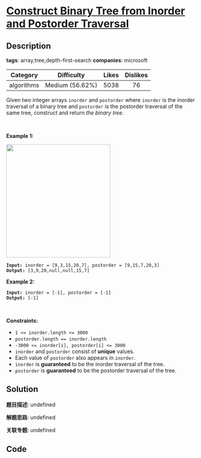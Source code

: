 # [Construct Binary Tree from Inorder and Postorder Traversal](https://leetcode.com/problems/construct-binary-tree-from-inorder-and-postorder-traversal/description/)

## Description

**tags**: array,tree,depth-first-search
**companies**: microsoft

| Category | Difficulty | Likes | Dislikes |
| :------: | :--------: | :---: | :------: |
| algorithms | Medium (56.62%) | 5038 | 76 |

<p>Given two integer arrays <code>inorder</code> and <code>postorder</code> where <code>inorder</code> is the inorder traversal of a binary tree and <code>postorder</code> is the postorder traversal of the same tree, construct and return <em>the binary tree</em>.</p>

<p>&nbsp;</p>
<p><strong>Example 1:</strong></p>
<img alt="" src="https://assets.leetcode.com/uploads/2021/02/19/tree.jpg" style="width: 277px; height: 302px;" />
<pre><code><strong>Input:</strong> inorder = [9,3,15,20,7], postorder = [9,15,7,20,3]
<strong>Output:</strong> [3,9,20,null,null,15,7]</code></pre>

<p><strong>Example 2:</strong></p>

<pre><code><strong>Input:</strong> inorder = [-1], postorder = [-1]
<strong>Output:</strong> [-1]</code></pre>

<p>&nbsp;</p>
<p><strong>Constraints:</strong></p>

<ul>
	<li><code>1 &lt;= inorder.length &lt;= 3000</code></li>
	<li><code>postorder.length == inorder.length</code></li>
	<li><code>-3000 &lt;= inorder[i], postorder[i] &lt;= 3000</code></li>
	<li><code>inorder</code> and <code>postorder</code> consist of <strong>unique</strong> values.</li>
	<li>Each value of <code>postorder</code> also appears in <code>inorder</code>.</li>
	<li><code>inorder</code> is <strong>guaranteed</strong> to be the inorder traversal of the tree.</li>
	<li><code>postorder</code> is <strong>guaranteed</strong> to be the postorder traversal of the tree.</li>
</ul>



## Solution

**题目描述**: undefined

**解题思路**: undefined

**关联专题**: undefined

## Code